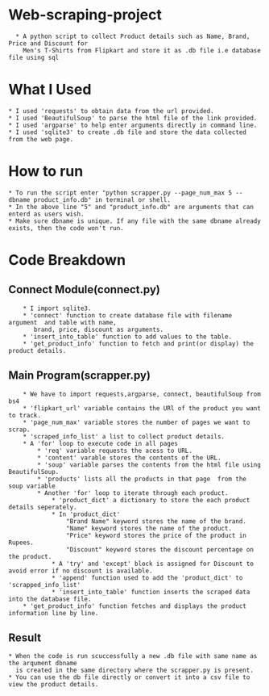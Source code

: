 # Web-scraping-project
      * A python script to collect Product details such as Name, Brand, Price and Discount for 
        Men's T-Shirts from Flipkart and store it as .db file i.e database file using sql 
# What I Used
    * I used 'requests' to obtain data from the url provided.
    * I used 'BeautifulSoup' to parse the html file of the link provided.
    * I used 'argparse' to help enter arguments directly in command line.
    * I used 'sqlite3' to create .db file and store the data collected from the web page.

# How to run
    * To run the script enter "python scrapper.py --page_num_max 5 --dbname product_info.db" in terminal or shell.
    * In the above line "5" and "product_info.db" are arguments that can enterd as users wish.
    * Make sure dbname is unique. If any file with the same dbname already exists, then the code won't run.
 
# Code Breakdown
## Connect Module(connect.py)
        
        * I import sqlite3.
        * 'connect' function to create database file with filename argument  and table with name,
           brand, price, discount as arguments.
        * 'insert_into_table' function to add values to the table.
        * 'get_product_info' function to fetch and print(or display) the product details.
        
## Main Program(scrapper.py)
        * We have to import requests,argparse, connect, beautifulSoup from bs4
        * 'flipkart_url' variable contains the URl of the product you want to track.
        * 'page_num_max' variable stores the number of pages we want to scrap.
        * 'scraped_info_list' a list to collect product details.
        * A 'for' loop to execute code in all pages
            * 'req' variable requests the acess to URL.
            * 'content' varable stores the contents of the URL.
            * 'soup' variable parses the contents from the html file using BeautifulSoup.
            * 'products' lists all the products in that page  from the soup variable
            * Another 'for' loop to iterate through each product.
                * 'product_dict' a dictionary to store the each product details seperately.
                * In 'product_dict'  
                    "Brand Name" keyword stores the name of the brand.
                    "Name" keyword stores the name of the product.
                    "Price" keyword stores the price of the product in Rupees.
                    "Discount" keyword stores the discount percentage on the product.
                * A 'try' and 'except' block is assigned for Discount to avoid error if no discount is available.
                * 'append' function used to add the 'product_dict' to 'scrapped_info_list'
                * 'insert_into_table' function inserts the scraped data into the database file.
        * 'get_product_info' function fetches and displays the product information line by line.
## Result
    * When the code is run scuccessfully a new .db file with same name as the arqument dbname
      is created in the same directory where the scrapper.py is present.
    * You can use the db file directly or convert it into a csv file to view the product details.

